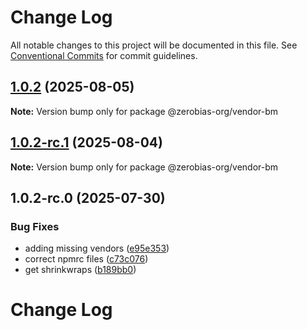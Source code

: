 # Change Log

All notable changes to this project will be documented in this file.
See [Conventional Commits](https://conventionalcommits.org) for commit guidelines.

## [1.0.2](https://github.com/zerobias-org/vendor/compare/@zerobias-org/vendor-bm@1.0.2-rc.1...@zerobias-org/vendor-bm@1.0.2) (2025-08-05)

**Note:** Version bump only for package @zerobias-org/vendor-bm





## [1.0.2-rc.1](https://github.com/zerobias-org/vendor/compare/@zerobias-org/vendor-bm@1.0.2-rc.0...@zerobias-org/vendor-bm@1.0.2-rc.1) (2025-08-04)

**Note:** Version bump only for package @zerobias-org/vendor-bm





## 1.0.2-rc.0 (2025-07-30)


### Bug Fixes

* adding missing vendors ([e95e353](https://github.com/zerobias-org/vendor/commit/e95e35309a1812973f4536f535eee460edc5414c))
* correct npmrc files ([c73c076](https://github.com/zerobias-org/vendor/commit/c73c0761e1e567cc0c2f0f8179725016d11caf8c))
* get shrinkwraps ([b189bb0](https://github.com/zerobias-org/vendor/commit/b189bb0cf53ad66427530ccc0eab7824527942d3))





# Change Log
